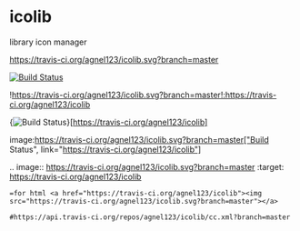 # icolib
library icon manager

https://travis-ci.org/agnel123/icolib.svg?branch=master

[![Build Status](https://travis-ci.org/agnel123/icolib.svg?branch=master)](https://travis-ci.org/agnel123/icolib)


!https://travis-ci.org/agnel123/icolib.svg?branch=master!:https://travis-ci.org/agnel123/icolib

{<img src="https://travis-ci.org/agnel123/icolib.svg?branch=master" alt="Build Status" />}[https://travis-ci.org/agnel123/icolib]

image:https://travis-ci.org/agnel123/icolib.svg?branch=master["Build Status", link="https://travis-ci.org/agnel123/icolib"]

.. image:: https://travis-ci.org/agnel123/icolib.svg?branch=master
    :target: https://travis-ci.org/agnel123/icolib
	
	=for html <a href="https://travis-ci.org/agnel123/icolib"><img src="https://travis-ci.org/agnel123/icolib.svg?branch=master"></a>
	
	#https://api.travis-ci.org/repos/agnel123/icolib/cc.xml?branch=master
